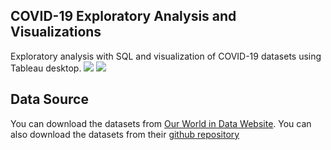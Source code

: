 ## **COVID-19 Exploratory Analysis and Visualizations**
Exploratory analysis with SQL and visualization of COVID-19 datasets using Tableau desktop.
![](COVID-19-Total-Cases.png|width=100)
![](People_Fully_Vaccinated_against_COVID-19.png|width=100)

## **Data Source**
You can download the datasets from [Our World in Data Website](https://ourworldindata.org/covid-deaths). 
You can also download the datasets from their [github repository](https://github.com/owid/covid-19-data)
